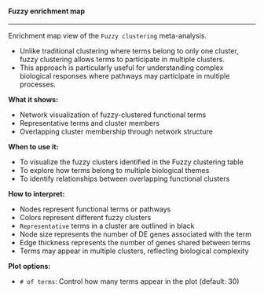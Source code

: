 #### Fuzzy enrichment map
-------------------------

Enrichment map view of the `Fuzzy clustering` meta-analysis.
- Unlike traditional clustering where terms belong to only one cluster, fuzzy clustering allows terms to participate in multiple clusters.
- This approach is particularly useful for understanding complex biological responses where pathways may participate in multiple processes.

**What it shows:**
- Network visualization of fuzzy-clustered functional terms
- Representative terms and cluster members
- Overlapping cluster membership through network structure

**When to use it:**
- To visualize the fuzzy clusters identified in the Fuzzy clustering table
- To explore how terms belong to multiple biological themes
- To identify relationships between overlapping functional clusters

**How to interpret:**
- Nodes represent functional terms or pathways
- Colors represent different fuzzy clusters
- `Representative` terms in a cluster are outlined in black
- Node size represents the number of DE genes associated with the term
- Edge thickness represents the number of genes shared between terms
- Terms may appear in multiple clusters, reflecting biological complexity

**Plot options:**
- `# of terms`: Control how many terms appear in the plot (default: 30)